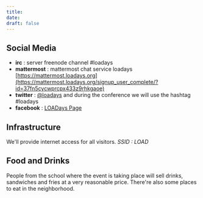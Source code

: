 ```yaml
---
title:
date:
draft: false
---
```


## Social Media ##

- __irc__ : server freenode channel #loadays
- __mattermost__ : mattermost chat service loadays
[https://mattermost.loadays.org](https://mattermost.loadays.org/signup_user_complete/?id=37fn5cycwprcpx433z9rhkgaoe)
- __twitter__ : [@loadays](https://twitter.com/loadays) and during the conference we will use the hashtag #loadays
- __facebook__ : [LOADays Page](https://www.facebook.com/LOADays/)

## Infrastructure ##

We'll provide internet access for all visitors.
*SSID : LOAD*


## Food and Drinks ##

People from the school where the event is taking place will sell drinks, sandwiches and fries at a very reasonable price.
There're also some places to eat in the neighborhood.
